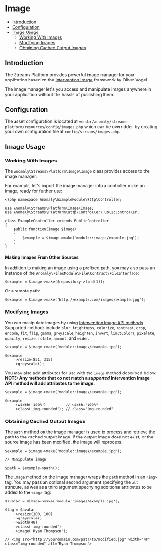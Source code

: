 # Image

- [Introduction](#introduction)
- [Configuration](#configuration)
- [Image Usage](#image-usage)
	- [Working With Images](#working-with-images)
	- [Modifying Images](#modifying-images)
	- [Obtaining Cached Output Images](#obtaining-cached-output-images)


<a name="introduction"></a>
## Introduction

The Streams Platform provides powerful image manager for your application based on the [Intervention Image](https://github.com/Intervention/image) framework by Oliver Vogel.

The image manager let's you access and manipulate images anywhere in your application without the hassle of publishing them.

<a name="configuration"></a>
## Configuration

The asset configuration is located at `vendor/anomaly/streams-platform/resources/config/images.php` which can be overridden by creating your own configuration file at `config/streams/images.php`.


<a name="image-usage"></a>
## Image Usage

<a name="working-with-images"></a>
### Working With Images

The `Anomaly\Streams\Platform\Image\Image` class provides access to the image manager.

For example, let's import the image manager into a controller make an image, ready for further use:

	<?php namespace Anomaly\ExampleModule\Http\Controller;
	
	use Anomaly\Streams\Platform\Image\Image;
	use Anomaly\Streams\Platform\Http\Controller\PublicController;
	
	class ExampleController extends PublicController
	{
		public function(Image $image)
		{
			$example = $image->make('module::images/example.jpg');
		}
	}

#### Making Images From Other Sources

In addition to making an image using a prefixed path, you may also pass an instance of the `Anomaly\FilesModule\File\Contract\FileInterface`:

	$example = $image->make($repository->find(1));

Or a remote path:

	$example = $image->make('http://example.com/images/example.jpg');

<a name="modifying-images"></a>
### Modifying Images

You can manipulate images by using [Intervention Image API methods](http://image.intervention.io/). Supported methods include `blur`, `brightness`, `colorize`, `contrast`, `crop`, `encode`, `fit`, `flip`, `gamma`, `greyscale`, `heighten`, `invert`, `limitColors`, `pixelate`, `opacity`, `resize`, `rotate`, `amount`, and `widen`.

	$example = $image->make('module::images/example.jpg');
	
	$example
		->resize(851, 315)
		->greyscale();

You may also add attributes for use with the `image` method described below. **NOTE: Any methods that do not match a *supported* Intervention Image API method will add attributes to the image.**

	$example = $image->make('module::images/example.jpg');
	
	$example
		->width('100%')         // width="100%"
		->class('img-rounded'); // class="img-rounded"

<a name="obtaining-cached-output-images"></a>
### Obtaining Cached Output Images

The `path` method on the image manager is used to process and retrieve the path to the cached output image. If the output image does not exist, or the source image has been modified, the image will reprocess.

	$example = $image->make('module::images/example.jpg');
	
	// Manipulate image
	
	$path = $example->path();

The `image` method on the image manager wraps the `path` method in an `<img>` tag. You may pass an optional second argument specifying the `alt` attribute, as well as a third argument specifying additional attributes to be added to the `<img>` tag:

	$avatar = $image->make('module::images/example.jpg');
	
	$tag = $avatar
		->resize(100, 100)
		->greyscale()
		->width(48)
		->class('img-rounded')
		->image('Ryan Thompson');
		
	// <img src="http://yourdomain.com/path/to/modified.jpg" width="48" class="img-rounded" alt="Ryan Thompson">
